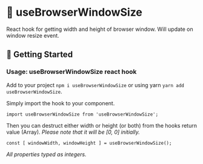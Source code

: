 # 📐 useBrowserWindowSize

React hook for getting width and height of browser window. Will update on window resize event.

## 🚀 Getting Started

### Usage: useBrowserWindowSize react hook

Add to your project `npm i useBrowserWindowSize` or using yarn `yarn add useBrowserWindowSize`.

Simply import the hook to your component.

`import useBrowserWindowSize from 'useBrowserWindowSize';`

Then you can destruct either width or height (or both) from the hooks return value 
(Array). _Please note that it will be [0, 0] initially._
 
`const [ windowWidth, windowHeight ] = useBrowserWindowSize();`

_All properties typed as integers._
